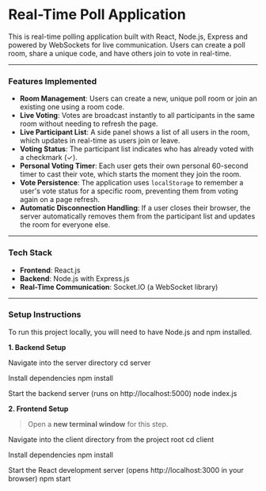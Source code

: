 # Real-Time Poll Application

This is real-time polling application built with React, Node.js, Express and powered by WebSockets for live communication. Users can create a poll room, share a unique code, and have others join to vote in real-time.

---

### Features Implemented

*   **Room Management**: Users can create a new, unique poll room or join an existing one using a room code.
*   **Live Voting**: Votes are broadcast instantly to all participants in the same room without needing to refresh the page.
*   **Live Participant List**: A side panel shows a list of all users in the room, which updates in real-time as users join or leave.
*   **Voting Status**: The participant list indicates who has already voted with a checkmark (✓).
*   **Personal Voting Timer**: Each user gets their own personal 60-second timer to cast their vote, which starts the moment they join the room.
*   **Vote Persistence**: The application uses `localStorage` to remember a user's vote status for a specific room, preventing them from voting again on a page refresh.
*   **Automatic Disconnection Handling**: If a user closes their browser, the server automatically removes them from the participant list and updates the room for everyone else.


---

### Tech Stack

*   **Frontend**: React.js
*   **Backend**: Node.js with Express.js
*   **Real-Time Communication**: Socket.IO (a WebSocket library)

---

### Setup Instructions

To run this project locally, you will need to have Node.js and npm installed.

**1. Backend Setup**

Navigate into the server directory
cd server

Install dependencies
npm install

Start the backend server (runs on http://localhost:5000)
node index.js


**2. Frontend Setup**
> Open a **new terminal window** for this step.

Navigate into the client directory from the project root
cd client

Install dependencies
npm install

Start the React development server (opens http://localhost:3000 in your browser)
npm start



